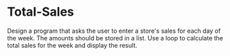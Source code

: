 # Total-Sales
<p>Design a program that asks the user to enter a store's sales for each day 
of the week. The amounts should be stored in a list. Use a loop to calculate
the total sales for the week and display the result.</p>
